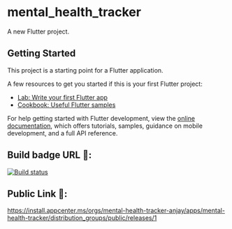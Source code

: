 # mental_health_tracker

A new Flutter project.

## Getting Started

This project is a starting point for a Flutter application.

A few resources to get you started if this is your first Flutter project:

- [Lab: Write your first Flutter app](https://docs.flutter.dev/get-started/codelab)
- [Cookbook: Useful Flutter samples](https://docs.flutter.dev/cookbook)

For help getting started with Flutter development, view the
[online documentation](https://docs.flutter.dev/), which offers tutorials,
samples, guidance on mobile development, and a full API reference.

## Build badge URL 🔗:
[![Build status](https://build.appcenter.ms/v0.1/apps/3e5cea75-786f-4d2c-baa0-a5630c7fbe85/branches/master/badge)](https://appcenter.ms)

## Public Link 🔗:
https://install.appcenter.ms/orgs/mental-health-tracker-anjay/apps/mental-health-tracker/distribution_groups/public/releases/1